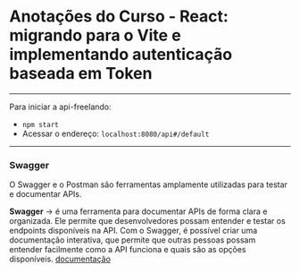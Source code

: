 # Anotações do Curso - React: migrando para o Vite e implementando autenticação baseada em Token
---

Para iniciar a api-freelando: 
- ```npm start```
- Acessar o endereço: ```localhost:8080/api#/default```

---

### Swagger
O Swagger e o Postman são ferramentas amplamente utilizadas para testar e documentar APIs.

**Swagger** -> é uma ferramenta para documentar APIs de forma clara e organizada. Ele permite que desenvolvedores possam entender e testar os endpoints disponíveis na API. Com o Swagger, é possível criar uma documentação interativa, que permite que outras pessoas possam entender facilmente como a API funciona e quais são as opções disponíveis. 
[documentação](https://swagger.io/)
